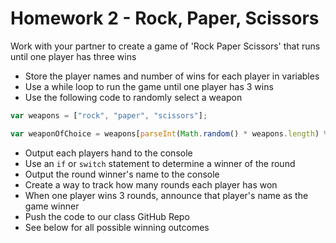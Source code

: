 # Homework 2 - Rock, Paper, Scissors

Work with your partner to create a game of 'Rock Paper Scissors' that runs until one player has three wins

* Store the player names and number of wins for each player in variables
* Use a while loop to run the game until one player has 3 wins
* Use the following code to randomly select a weapon

```javascript
var weapons = ["rock", "paper", "scissors"];

var weaponOfChoice = weapons[parseInt(Math.random() * weapons.length) % 3];
```

* Output each players hand to the console
* Use an `if` or `switch` statement to determine a winner of the round
* Output the round winner's name to the console
* Create a way to track how many rounds each player has won
* When one player wins 3 rounds, announce that player's name as the game winner
* Push the code to our class GitHub Repo
* See below for all possible winning outcomes
